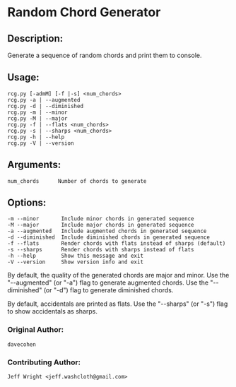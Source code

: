 # Random Chord Generator

## Description:    
Generate a sequence of random chords and print them to console.
    
## Usage:
    rcg.py [-admM] [-f |-s] <num_chords>
    rcg.py -a | --augmented
    rcg.py -d | --diminished
    rcg.py -m | --minor
    rcg.py -M | --major
    rcg.py -f | --flats <num_chords>
    rcg.py -s | --sharps <num_chords>
    rcg.py -h | --help
    rcg.py -V | --version

## Arguments:
    num_chords      Number of chords to generate
    
## Options:
    -m --minor       Include minor chords in generated sequence
    -M --major       Include major chords in generated sequence
    -a --augmented   Include augmented chords in generated sequence
    -d --diminished  Include diminished chords in generated sequence
    -f --flats       Render chords with flats instead of sharps (default)
    -s --sharps      Render chords with sharps instead of flats
    -h --help        Show this message and exit
    -V --version     Show version info and exit


By default, the quality of the generated chords are major and minor.  Use the "--augmented" (or "-a") flag to generate augmented chords. Use the "--diminished" (or "-d") flag to generate diminished chords.

By default, accidentals are printed as flats. Use the "--sharps" (or "-s") flag to show accidentals as sharps.

### Original Author:
    davecohen

### Contributing Author:
    Jeff Wright <jeff.washcloth@gmail.com>
